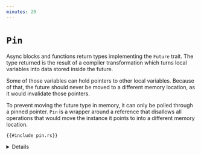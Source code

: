 ```yaml
---
minutes: 20
---
```


# `Pin`

Async blocks and functions return types implementing the `Future` trait. The
type returned is the result of a compiler transformation which turns local
variables into data stored inside the future.

Some of those variables can hold pointers to other local variables. Because of
that, the future should never be moved to a different memory location, as it
would invalidate those pointers.

To prevent moving the future type in memory, it can only be polled through a
pinned pointer. `Pin` is a wrapper around a reference that disallows all
operations that would move the instance it points to into a different memory
location.

```rust,editable,compile_fail
{{#include pin.rs}}
```

<details>

- You may recognize this as an example of the actor pattern. Actors typically
  call `select!` in a loop.

- This serves as a summation of a few of the previous lessons, so take your time
  with it.

  - Naively add a `_ = sleep(Duration::from_millis(100)) => { println!(..) }` to
    the `select!`. This will never execute. Why?

  - Instead, add a `timeout_fut` containing that future outside of the `loop`:

    ```rust,compile_fail
    let mut timeout_fut = sleep(Duration::from_millis(100));
    loop {
        select! {
            ..,
            _ = timeout_fut => { println!(..); },
        }
    }
    ```
  - This still doesn't work. Follow the compiler errors, adding `&mut` to the
    `timeout_fut` in the `select!` to work around the move, then using
    `Box::pin`:

    ```rust,compile_fail
    let mut timeout_fut = Box::pin(sleep(Duration::from_millis(100)));
    loop {
        select! {
            ..,
            _ = &mut timeout_fut => { println!(..); },
        }
    }
    ```

  - This compiles, but once the timeout expires it is `Poll::Ready` on every
    iteration (a fused future would help with this). Update to reset
    `timeout_fut` every time it expires.

- Box allocates on the heap. In some cases, `std::pin::pin!` (only recently
  stabilized, with older code often using `tokio::pin!`) is also an option, but
  that is difficult to use for a future that is reassigned.

- Another alternative is to not use `pin` at all but spawn another task that
  will send to a `oneshot` channel every 100ms.

- Data that contains pointers to itself is called self-referential. Normally,
  the Rust borrow checker would prevent self-referential data from being moved,
  as the references cannot outlive the data they point to. However, the code
  transformation for async blocks and functions is not verified by the borrow
  checker.

- `Pin` is a wrapper around a reference. An object cannot be moved from its
  place using a pinned pointer. However, it can still be moved through an
  unpinned pointer.

- The `poll` method of the `Future` trait uses `Pin<&mut Self>` instead of
  `&mut Self` to refer to the instance. That's why it can only be called on a
  pinned pointer.

</details>
